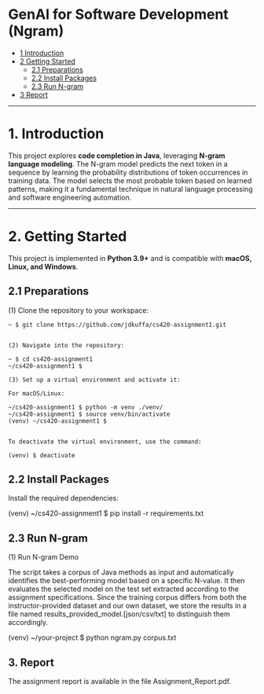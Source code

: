 # GenAI for Software Development (Ngram)

* [1 Introduction](#1-introduction)  
* [2 Getting Started](#2-getting-started)  
  * [2.1 Preparations](#21-preparations)  
  * [2.2 Install Packages](#22-install-packages)  
  * [2.3 Run N-gram](#23-run-n-gram)  
* [3 Report](#3-report)  

---

# **1. Introduction**  
This project explores **code completion in Java**, leveraging **N-gram language modeling**. The N-gram model predicts the next token in a sequence by learning the probability distributions of token occurrences in training data. The model selects the most probable token based on learned patterns, making it a fundamental technique in natural language processing and software engineering automation.  

---

# **2. Getting Started**  

This project is implemented in **Python 3.9+** and is compatible with **macOS, Linux, and Windows**.  

## **2.1 Preparations**  

(1) Clone the repository to your workspace:  
```shell
~ $ git clone https://github.com/jdkuffa/cs420-assignment1.git


(2) Navigate into the repository:

~ $ cd cs420-assignment1
~/cs420-assignment1 $

(3) Set up a virtual environment and activate it:

For macOS/Linux:

~/cs420-assignment1 $ python -m venv ./venv/
~/cs420-assignment1 $ source venv/bin/activate
(venv) ~/cs420-assignment1 $ 


To deactivate the virtual environment, use the command:

(venv) $ deactivate
```

## **2.2 Install Packages**

Install the required dependencies:

(venv) ~/cs420-assignment1 $ pip install -r requirements.txt

## **2.3 Run N-gram**

(1) Run N-gram Demo

The script takes a corpus of Java methods as input and automatically identifies the best-performing model based on a specific N-value. It then evaluates the selected model on the test set extracted according to the assignment specifications.
Since the training corpus differs from both the instructor-provided dataset and our own dataset, we store the results in a file named results_provided_model.[json/csv/txt] to distinguish them accordingly.

(venv) ~/your-project $ python ngram.py corpus.txt


## 3. Report

The assignment report is available in the file Assignment_Report.pdf.


